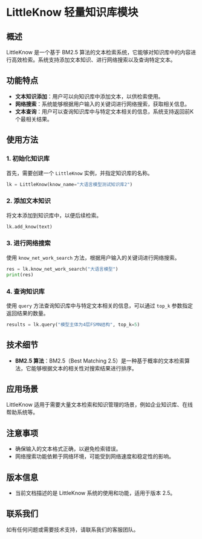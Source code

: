 
# LittleKnow 轻量知识库模块

## 概述
LittleKnow 是一个基于 BM2.5 算法的文本检索系统，它能够对知识库中的内容进行高效检索。系统支持添加文本知识、进行网络搜索以及查询特定文本。

## 功能特点
- **文本知识添加**：用户可以向知识库中添加文本，以供检索使用。
- **网络搜索**：系统能够根据用户输入的关键词进行网络搜索，获取相关信息。
- **文本查询**：用户可以查询知识库中与特定文本相关的信息，系统支持返回前K个最相关结果。

## 使用方法

### 1. 初始化知识库
首先，需要创建一个 `LittleKnow` 实例，并指定知识库的名称。

```python
lk = LittleKnow(know_name="大语言模型测试知识库2")
```

### 2. 添加文本知识
将文本添加到知识库中，以便后续检索。

```python
lk.add_know(text)
```

### 3. 进行网络搜索
使用 `know_net_work_search` 方法，根据用户输入的关键词进行网络搜索。

```python
res = lk.know_net_work_search("大语言模型")
print(res)
```

### 4. 查询知识库
使用 `query` 方法查询知识库中与特定文本相关的信息，可以通过 `top_k` 参数指定返回结果的数量。

```python
results = lk.query("模型主体为4层FSMN结构", top_k=5)
```

## 技术细节
- **BM2.5 算法**：BM2.5（Best Matching 2.5）是一种基于概率的文本检索算法，它能够根据文本的相关性对搜索结果进行排序。

## 应用场景
LittleKnow 适用于需要大量文本检索和知识管理的场景，例如企业知识库、在线帮助系统等。

## 注意事项
- 确保输入的文本格式正确，以避免检索错误。
- 网络搜索功能依赖于网络环境，可能受到网络速度和稳定性的影响。

## 版本信息
- 当前文档描述的是 LittleKnow 系统的使用和功能，适用于版本 2.5。

## 联系我们
如有任何问题或需要技术支持，请联系我们的客服团队。
